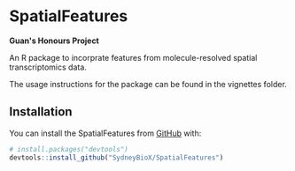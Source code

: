 # SpatialFeatures
**Guan's Honours Project**

An R package to incorprate features from molecule-resolved spatial transcriptomics data.

The usage instructions for the package can be found in the vignettes folder.

## Installation

You can install the SpatialFeatures from
[GitHub](https://github.com/) with:

``` r
# install.packages("devtools")
devtools::install_github("SydneyBioX/SpatialFeatures")
```
